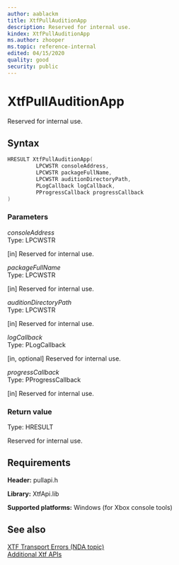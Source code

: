 ```yaml
---
author: aablackm
title: XtfPullAuditionApp
description: Reserved for internal use.
kindex: XtfPullAuditionApp
ms.author: zhooper
ms.topic: reference-internal
edited: 04/15/2020
quality: good
security: public
---
```


# XtfPullAuditionApp
  
Reserved for internal use.  
  
<a id="syntaxSection"></a>
  
## Syntax
  
```cpp
HRESULT XtfPullAuditionApp(
         LPCWSTR consoleAddress,
         LPCWSTR packageFullName,
         LPCWSTR auditionDirectoryPath,
         PLogCallback logCallback,
         PProgressCallback progressCallback
)
```
  
<a id="parametersSection"></a>
  
### Parameters
  
*consoleAddress*  
Type: LPCWSTR  
  
\[in\] Reserved for internal use.  
  
*packageFullName*  
Type: LPCWSTR  
  
\[in\] Reserved for internal use.  
  
*auditionDirectoryPath*  
Type: LPCWSTR  
  
\[in\] Reserved for internal use.  
  
*logCallback*  
Type: PLogCallback  
  
\[in, optional\] Reserved for internal use.  
  
*progressCallback*  
Type: PProgressCallback  
  
\[in\] Reserved for internal use.  
  
<a id="retvalSection"></a>
  
### Return value
  
Type: HRESULT  
  
Reserved for internal use.  
  
<a id="requirementsSection"></a>
  
## Requirements
  
**Header:** pullapi.h  
  
**Library:** XtfApi.lib  
  
**Supported platforms:** Windows (for Xbox console tools)  
  
<a id="seealsoSection"></a>
  
## See also  
  
[XTF Transport Errors (NDA topic)](../../../../../tools-console/xbox-tools-and-apis/commandlinetools/xtf-transport-errors.md)  
[Additional Xtf APIs](../atoc-xtfapi.md)  
  